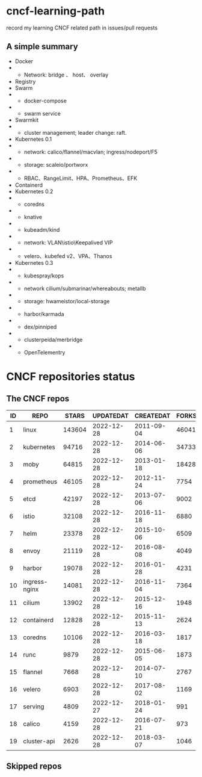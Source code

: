 # cncf-learning-path
record my learning CNCF related path in issues/pull requests

## A simple summary
- Docker
- - Network: bridge 、 host、 overlay
- Registry
- Swarm
- - docker-compose
- - swarm service
- Swarmkit
- - cluster management; leader change: raft.
- Kubernetes 0.1
- - network: calico/flannel/macvlan; ingress/nodeport/F5
- - storage: scaleio/portworx
- - RBAC、RangeLimit、HPA、Prometheus、EFK
- Containerd
- Kubernetes 0.2
- - coredns
- - knative
- - kubeadm/kind
- - network: VLAN\istio\Keepalived VIP
- - velero、kubefed v2、VPA、Thanos
- Kubernetes 0.3
- - kubespray/kops
- - network cilium/submarinar/whereabouts; metallb
- - storage: hwameistor/local-storage
- - harbor/karmada
- - dex/pinniped
- - clusterpeida/merbridge
- - OpenTelementry

# CNCF repositories status
<!--START_SECTION:github_repos-->
## The CNCF repos
| ID |     REPO      | STARS  | UPDATEDAT  | CREATEDAT  | FORKSCOUNT |
|----|---------------|--------|------------|------------|------------|
|  1 | linux         | 143604 | 2022-12-28 | 2011-09-04 |      46041 |
|  2 | kubernetes    |  94716 | 2022-12-28 | 2014-06-06 |      34733 |
|  3 | moby          |  64815 | 2022-12-28 | 2013-01-18 |      18428 |
|  4 | prometheus    |  46105 | 2022-12-28 | 2012-11-24 |       7754 |
|  5 | etcd          |  42197 | 2022-12-28 | 2013-07-06 |       9002 |
|  6 | istio         |  32108 | 2022-12-28 | 2016-11-18 |       6880 |
|  7 | helm          |  23378 | 2022-12-28 | 2015-10-06 |       6509 |
|  8 | envoy         |  21119 | 2022-12-28 | 2016-08-08 |       4049 |
|  9 | harbor        |  19078 | 2022-12-28 | 2016-01-28 |       4231 |
| 10 | ingress-nginx |  14081 | 2022-12-28 | 2016-11-04 |       7364 |
| 11 | cilium        |  13902 | 2022-12-28 | 2015-12-16 |       1948 |
| 12 | containerd    |  12828 | 2022-12-28 | 2015-11-13 |       2624 |
| 13 | coredns       |  10106 | 2022-12-28 | 2016-03-18 |       1817 |
| 14 | runc          |   9879 | 2022-12-28 | 2015-06-05 |       1873 |
| 15 | flannel       |   7668 | 2022-12-28 | 2014-07-10 |       2767 |
| 16 | velero        |   6903 | 2022-12-28 | 2017-08-02 |       1169 |
| 17 | serving       |   4809 | 2022-12-27 | 2018-01-24 |        991 |
| 18 | calico        |   4159 | 2022-12-28 | 2016-07-21 |        973 |
| 19 | cluster-api   |   2626 | 2022-12-28 | 2018-03-07 |       1046 |



## Skipped repos
<!--END_SECTION:github_repos-->
